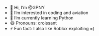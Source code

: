 - 👋 Hi, I’m @GPNY
- 👀 I’m interested in coding and aviation
- 🌱 I’m currently learning Python
- 😄 Pronouns: croissant
- ⚡ Fun fact: I also like Roblox exploiting =)

<!---
GPNY/GPNY is a ✨ special ✨ repository because its `README.md` (this file) appears on your GitHub profile.
You can click the Preview link to take a look at your changes.
--->
